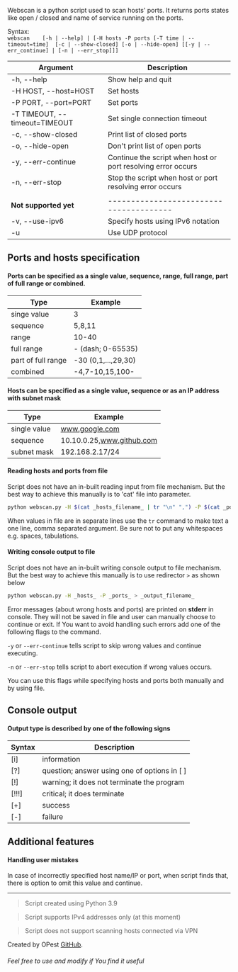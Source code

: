 Webscan is a python script used to scan hosts' ports. 
It returns ports states like open / closed and name of service running on the ports.

Syntax: <br/>
`webscan    [-h | --help] | [-H hosts -P ports [-T time | --timeout=time] 
            [-c | --show-closed] [-o | --hide-open]
            [[-y | --err_continue] | [-n | --err_stop]]]`

| Argument                      | Description                                                  |
|-------------------------------|--------------------------------------------------------------|
| -h, --help                    | Show help and quit                                           |
| -H HOST, --host=HOST          | Set hosts                                                    |
| -P PORT, --port=PORT          | Set ports                                                    |
| -T TIMEOUT, --timeout=TIMEOUT | Set single connection timeout                                |
| -c, --show-closed             | Print list of closed ports                                   |
| -o, --hide-open               | Don't print list of open ports                               |
| -y, --err-continue            | Continue the script when host or port resolving error occurs |
| -n, --err-stop                | Stop the script when host or port resolving error occurs     |
|                               |                                                              |
| **Not supported yet**         | ---------------------------------------                      |
| -v, --use-ipv6                | Specify hosts using IPv6 notation                            |
| -u                            | Use UDP protocol                                             |





Ports and hosts specification
---
#### Ports can be specified as a single value, sequence, range, full range, part of full range or combined.
| Type               | Example             |
|--------------------|---------------------|
| singe value        | 3                   |
| sequence           | 5,8,11              |
| range              | 10-40               |
| full range         | - (dash; 0-65535)   |
| part of full range | -30 (0,1,...,29,30) |
| combined           | -4,7-10,15,100-     |


#### Hosts can be specified as a single value, sequence or as an IP address with subnet mask
| Type                | Example                   |
|---------------------|---------------------------|
| single value        | www.google.com            |
| sequence            | 10.10.0.25,www.github.com |
| subnet mask         | 192.168.2.17/24           |

#### Reading hosts and ports from file
Script does not have an in-built reading input from file mechanism. 
But the best way to achieve this manually is to 'cat' file into parameter.
```bash 
python webscan.py -H $(cat _hosts_filename_ | tr "\n" ",") -P $(cat _ports_filename_ | tr "\n" ",")
```

When values in file are in separate lines use the ```tr``` command to make text a one line, comma separated argument. 
Be sure not to put any whitespaces e.g. spaces, tabulations.

#### Writing console output to file
Script does not have an in-built writing console output to file mechanism. But the best way to achieve this manually is to use redirector ```>```
as shown below
```bash 
python webscan.py -H _hosts_ -P _ports_ > _output_filename_
```

Error messages (about wrong hosts and ports) are printed on **stderr** in console. 
They will not be saved in file and user can manually choose to continue or exit. 
If You want to avoid handling such errors add one of the following flags to the command.

```-y``` or ```--err-continue``` tells script to skip wrong values and continue executing.

```-n``` or ```--err-stop``` tells script to abort execution if wrong values occurs.

You can use this flags while specifying hosts and ports both manually and by using file.

Console output
---
#### Output type is described by one of the following signs

| Syntax | Description                                  |
|--------|----------------------------------------------|
| [i]    | information                                  |
| [?]    | question; answer using one of options in [ ] |
| [!]    | warning; it does not terminate the program   |
| [!!!]  | critical; it does terminate                  |
| [+]    | success                                      |
| [-]    | failure                                      |

Additional features
---
#### Handling user mistakes
In case of incorrectly specified host name/IP or port, when script finds that, there is option to omit this value and continue.

***
> Script created using Python 3.9

> Script supports IPv4 addresses only (at this moment)

> Script does not support scanning hosts connected via VPN 

Created by OPest [GitHub](https://github.com/OPestv2 "OPest Github").
###### Feel free to use and modify if You find it useful